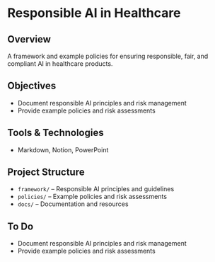 # Responsible AI in Healthcare

## Overview
A framework and example policies for ensuring responsible, fair, and compliant AI in healthcare products.

## Objectives
- Document responsible AI principles and risk management
- Provide example policies and risk assessments

## Tools & Technologies
- Markdown, Notion, PowerPoint

## Project Structure
- `framework/` – Responsible AI principles and guidelines
- `policies/` – Example policies and risk assessments
- `docs/` – Documentation and resources

## To Do
- Document responsible AI principles and risk management
- Provide example policies and risk assessments
